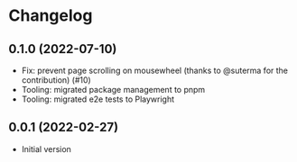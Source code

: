 # Changelog

## 0.1.0 (2022-07-10)

- Fix: prevent page scrolling on mousewheel (thanks to @suterma for the contribution) (#10)
- Tooling: migrated package management to pnpm
- Tooling: migrated e2e tests to Playwright

## 0.0.1 (2022-02-27)

- Initial version
